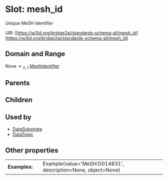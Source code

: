 
# Slot: mesh_id


Unique MeSH identifier

URI: [https://w3id.org/bridge2ai/standards-schema-all/mesh_id](https://w3id.org/bridge2ai/standards-schema-all/mesh_id)


## Domain and Range

None &#8594;  <sub>0..1</sub> [MeshIdentifier](types/MeshIdentifier.md)

## Parents


## Children


## Used by

 * [DataSubstrate](DataSubstrate.md)
 * [DataTopic](DataTopic.md)

## Other properties

|  |  |  |
| --- | --- | --- |
| **Examples:** | | Example(value='MeSH:D014831', description=None, object=None) |

